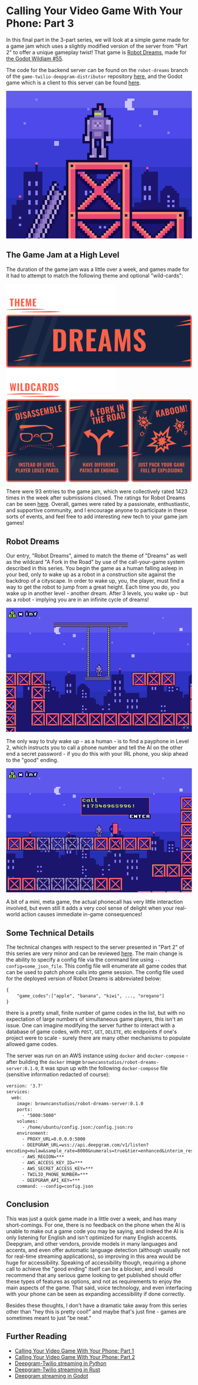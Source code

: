 # Calling Your Video Game With Your Phone: Part 3

In this final part in the 3-part series, we will look at a simple game
made for a game jam which uses a slightly modified version of the server
from "Part 2" to offer a unique gameplay twist! That game is
[Robot Dreams](https://browncanstudios.itch.io/robot-dreams),
made for [the Godot Wildjam #55](https://itch.io/jam/godot-wild-jam-55).

The code for the backend server can be found on the `robot-dreams` branch
of the `game-twilio-deepgram-distributor` repository [here](https://github.com/nikolawhallon/game-twilio-deepgram-distributor/tree/robot-dreams),
and the Godot game which is a client to this server can be found [here](https://github.com/nikolawhallon/RobotDreams).

![Robot Dreams icon](README_assets/robot_dreams_itch_icon.png)

## The Game Jam at a High Level

The duration of the game jam was a little over a week, and games made
for it had to attempt to match the following theme
and optional "wild-cards":

![Theme icon](README_assets/theme.png)
![The theme: Dreams](README_assets/dreams.png)
![Wildcard icon](README_assets/wildcards.png)
![The wildcards: "Disassemble," "A Fork in the Road," "Kaboom!"](README_assets/threewildcards.png)

There were 93 entries to the game jam, which were collectively rated 1423 times in the week after
submissions closed. The ratings for Robot Dreams can be seen [here](https://itch.io/jam/godot-wild-jam-55/rate/1964316).
Overall, games were rated by a passionate, enthustiastic, and supportive community, and I
encourage anyone to participate in these sorts of events, and feel free to add interesting new tech
to your game jam games!

## Robot Dreams

Our entry, "Robot Dreams", aimed to match the theme of "Dreams" as well as the wildcard "A Fork in the Road"
by use of the call-your-game system described in this series. You begin the game
as a human falling asleep in your bed, only to wake up as a robot in a construction site
against the backdrop of a cityscape. In order to wake up, you, the player, must find a way to
get the robot to jump from a great height. Each time you do, you wake up in another level - another dream.
After 3 levels, you wake up - but as a robot - implying you are in an infinite cycle of dreams!

![Robot Dreams screenshot](README_assets/robot_dreams_screenshot_1.png)

The only way to truly wake up - as a human - is to find a payphone in Level 2, which instructs you to
call a phone number and tell the AI on the other end a secret password - if you do this with your
IRL phone, you skip ahead to the "good" ending.

![Robot Dreams screenshot showing payphone](README_assets/robot_dreams_screenshot_2.png)

A bit of a mini, meta game, the actual phonecall has very little interaction involved, but even still
it adds a very cool sense of delight when your real-world action causes immediate in-game consequences!

## Some Technical Details

The technical changes with respect to the server presented in "Part 2" of this series are very
minor and can be reviewed [here](https://github.com/nikolawhallon/game-twilio-deepgram-distributor/pull/4).
The main change is the ability to specify a config file via the command line using `--config=some_json_file`.
This config file will enumerate all game codes that can be used to patch phone calls into game session.
The config file used for the deployed version of Robot Dreams is abbreviated below:

```
{
    "game_codes":["apple", "banana", "kiwi", ..., "oregano"]
}
```

there is a pretty small, finite number of game codes in the list, but with no expectation of large numbers
of simultaneous game players, this isn't an issue. One can imagine modifying the server further to
interact with a database of game codes, with `POST`, `GET`, `DELETE`, etc endpoints if one's project were
to scale - surely there are many other mechanisms to populate allowed game codes.

The server was run on an AWS instance using `docker` and `docker-compose` - after building
the `docker` image `browncanstudios/robot-dreams-server:0.1.0`, it was spun up with the following `docker-compose`
file (sensitive information redacted of course):

```
version: '3.7'
services:
  web:
    image: browncanstudios/robot-dreams-server:0.1.0
    ports:
      - "5000:5000"
    volumes:
      - /home/ubuntu/config.json:/config.json:ro
    environment:
      - PROXY_URL=0.0.0.0:5000
      - DEEPGRAM_URL=wss://api.deepgram.com/v1/listen?encoding=mulaw&sample_rate=8000&numerals=true&tier=enhanced&interim_results=true
      - AWS_REGION=***
      - AWS_ACCESS_KEY_ID=***
      - AWS_SECRET_ACCESS_KEY=***
      - TWILIO_PHONE_NUMBER=***
      - DEEPGRAM_API_KEY=***
    command: --config=config.json
```

## Conclusion

This was just a quick game made in a little over a week, and has many short-comings. For one, there is no feedback on the phone
when the AI is unable to make out a game code you may be saying, and indeed the AI is only listening for English and isn't optimized
for many English accents. Deepgram, and other vendors, provide models in many languages and accents, and even offer automatic language
detection (although usually not for real-time streaming applications), so improving in this area would be huge for
accessibility. Speaking of accessibility though, requiring a phone call to achieve the "good ending" itself can be a blocker,
and I would recommend that any serious game looking to get published should offer these types of features as options, and not
as requirements to enjoy the main aspects of the game. That said, voice technology, and even interfacing with your phone
can be seen as expanding accessibility if done correctly.

Besides these thoughts, I don't have a dramatic take away from this series other than "hey this is pretty cool!" and maybe
that's just fine - games are sometimes meant to just "be neat."

## Further Reading

* [Calling Your Video Game With Your Phone: Part 1](https://github.com/nikolawhallon/game-twilio-deepgram-distributor/tree/stt)
* [Calling Your Video Game With Your Phone: Part 2](https://github.com/nikolawhallon/game-twilio-deepgram-distributor/tree/tts)
* [Deepgram-Twilio streaming in Python](https://blog.deepgram.com/deepgram-twilio-streaming/)
* [Deepgram-Twilio streaming in Rust](https://blog.deepgram.com/deepgram-twilio-streaming-rust/)
* [Deepgram streaming in Godot](https://blog.deepgram.com/deepgram-godot-tutorial/)
